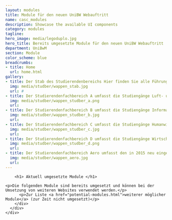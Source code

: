 ```yaml
---
layout: modules
title: Module für den neuen UniBW Webauftritt
name: casc_modules
description: Showcase the available UI components
category: modules
tagline: 
hero_image: media/legoduplo.jpg
hero_title: Bereits umgesetzte Module für den neuen UniBW Webauftritt
department: UniBwM
section: Module
color_scheme: blue
breadcrumbs:
- title: Home
  url: home.html
gallery:
- title: Der Stab des Studierendenbereichs Hier finden Sie alle Führungsgrundgebiete, sowie relevante externe Dienststellen.
  img: media/studber/wappen_stab.jpg
  url: #
- title: Der Studierendenfachbereich A umfasst die Studiengänge Luft- und Raumfahrttechnik, Maschinenbau (FH) und Elektrotechnik und technische Informatik (FH).
  img: media/studber/wappen_studber_a.png
  url: 
- title: Der Studierendenfachbereich B umfasst die Studiengänge Informatik, Wirtschaftsinformatik, Mathematical Engineering, Bauingenieurwesen und Elektrotechnik.
  img: media/studber/wappen_studber_b.jpg
  url: 
- title: Der Studierendenfachbereich C umfasst die Studiengänge Humanwissenschaften, Sozialwissenschaften und Sportwissenschaften.
  img: media/studber/wappen_studber_c.jpg
  url: 
- title: Der Studierendenfachbereich D umfasst die Studiengänge Wirtschafts- und Organisationswissenschaften, Management und Medien (FH).
  img: media/studber/wappen_studber_d.png
  url: 
- title: Der Studierendenfachbereich Aero umfasst den in 2015 neu eingeführte Studiengang für Piloten, Aeronautical Engeneering.
  img: media/studber/wappen_aero.jpg
  url: 
---
```



<section>
  <div class="container">
    <div class="section-content">
      <div class="row">
        <div class="col-md-12 text-center">

        <h1> Aktuell umgesetzte Module </h1>

    <p>Die folgenden Module sind bereits umgesetzt und können bei der Umsetzung von weiteren Websites verwendet werden.</p>
          <p>Zur Liste <a href="potential-modules.html">weiterer möglicher Module</a> (zur Zeit nicht umgesetzt)</p>
        </div>
      </div>
    </div>
  </div>
</section>